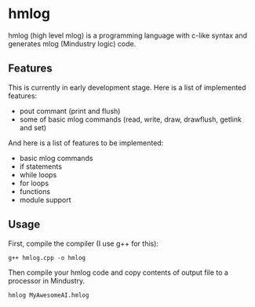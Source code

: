 # hmlog
hmlog (high level mlog) is a programming language with c-like syntax and generates mlog (Mindustry logic) code.

## Features
This is currently in early development stage. Here is a list of implemented features:
* pout commant (print and flush)
* some of basic mlog commands (read, write, draw, drawflush, getlink and set)

And here is a list of features to be implemented:

* basic mlog commands
* if statements
* while loops
* for loops
* functions
* module support

## Usage
First, compile the compiler (I use g++ for this):

``` g++ hmlog.cpp -o hmlog ```

Then compile your hmlog code and copy contents of output file to a processor in Mindustry.

``` hmlog MyAwesomeAI.hmlog ```
